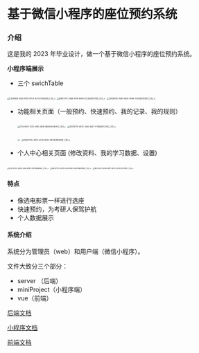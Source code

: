 # 基于微信小程序的座位预约系统

### 介绍

这是我的 2023 年毕业设计，做一个基于微信小程序的座位预约系统。

**小程序端展示**

- 三个 swichTable

<img src="https://ghproxy.com/https://raw.githubusercontent.com/Leeson0202/imgRepository/main/F3D99B18-1D2B-41D0-B7C4-8CF87246260B_1_102_o.jpeg" alt="F3D99B18-1D2B-41D0-B7C4-8CF87246260B_1_102_o" style="zoom: 30%;" /> <img src="https://ghproxy.com/https://raw.githubusercontent.com/Leeson0202/imgRepository/main/896E174C-19AB-4F5A-B648-DC56DEBC118D_1_102_o.jpeg" alt="896E174C-19AB-4F5A-B648-DC56DEBC118D_1_102_o" style="zoom: 30%;" /> <img src="https://ghproxy.com/https://raw.githubusercontent.com/Leeson0202/imgRepository/main/261DB400-7880-4A87-94AA-7E20DB0E5AD7_1_102_o.jpeg" alt="261DB400-7880-4A87-94AA-7E20DB0E5AD7_1_102_o" style="zoom: 30%;" />

- 功能相关页面（一般预约、快速预约、我的记录、我的规则）

  <img src="https://ghproxy.com/https://raw.githubusercontent.com/Leeson0202/imgRepository/main/7C2448C5-1220-44B1-880B-B6B40EA96441_1_102_o.jpeg" alt="7C2448C5-1220-44B1-880B-B6B40EA96441_1_102_o" style="zoom:30%;" /> 				<img src="https://ghproxy.com/https://raw.githubusercontent.com/Leeson0202/imgRepository/main/6B27B77B-9D7C-49A1-8AE7-F7DB6B3F2095_1_102_o.jpeg" alt="6B27B77B-9D7C-49A1-8AE7-F7DB6B3F2095_1_102_o" style="zoom:30%;" />

  

   <img src="https://ghproxy.com/https://raw.githubusercontent.com/Leeson0202/imgRepository/main/IMG_0015.png" style="zoom:30%;" />				<img src="https://ghproxy.com/https://raw.githubusercontent.com/Leeson0202/imgRepository/main/D9D0779C-6979-4C59-955D-9E0104BDD28E_1_102_o.jpeg" alt="D9D0779C-6979-4C59-955D-9E0104BDD28E_1_102_o" style="zoom:30%;" />

- 个人中心相关页面 (修改资料、我的学习数据、设置)

<img src="https://ghproxy.com/https://raw.githubusercontent.com/Leeson0202/imgRepository/main/9CDCC6FD-D483-4068-B3B7-91276DBB556F_1_102_o.jpeg" alt="9CDCC6FD-D483-4068-B3B7-91276DBB556F_1_102_o" style="zoom:25%;" />			<img src="https://ghproxy.com/https://raw.githubusercontent.com/Leeson0202/imgRepository/main/IMG_0018.png" alt="D9D0779C-6979-4C59-955D-9E0104BDD28E_1_102_o" style="zoom:25%;" />			<img src="https://ghproxy.com/https://raw.githubusercontent.com/Leeson0202/imgRepository/main/3B0C4037-2D98-487F-BF20-7DA0C23C1BF5_1_102_o.jpeg" alt="3B0C4037-2D98-487F-BF20-7DA0C23C1BF5_1_102_o" style="zoom: 25%;" />

#### 特点

- 像选电影票一样进行选座
- 快速预约，为考研人保驾护航
- 个人数据展示

#### 系统介绍

系统分为管理员（web）和用户端（微信小程序）。

文件大致分三个部分：

- server （后端）
- miniProject（小程序端）
- vue（前端）

[后端文档](./Library-server/README.md)

[小程序文档](./Library-miniProject.md)

[前端文档](./Library-vue/README.md)
